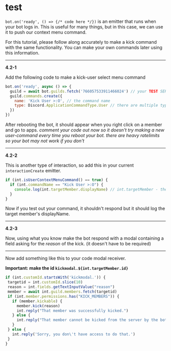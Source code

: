 # test

`bot.on('ready', () => {/* code here */})` is an emitter that runs when your bot logs in. This is useful for many things, but in this case, we can use it to push our context menu command.

For this tutorial, please follow along accurately to make a kick command with the same functionality. You can make your own commands later using this information.

---

**4.2-1**

Add the following code to make a kick-user select menu command
```js
bot.on('ready', async () => {
  guild = await bot.guilds.fetch('766057533911466024') // your TEST SERVER here. fetches a **guild object** based on its ID
  guild.commands.create({
    name: 'Kick User >:O', // the command name
    type: Discord.ApplicationCommandType.User // there are multiple types of commands, this is a user command
  })
})
```

After rebooting the bot, it should appear when you right click on a member and go to apps.
*comment your code out now so it doesn't try making a new user-command every time you reboot your bot. there are heavy ratelimits so your bot may not work if you don't*

---

**4.2-2**

This is another type of interaction, so add this in your current `interactionCreate` emitter.
```js
if (int.isUserContextMenuCommand() == true) {
  if (int.commandName == "Kick User >:O") {
    console.log(int.targetMember.displayName) // int.targetMember - the member that the command is being run on
  }
}
 ```
 Now if you test out your command, it shouldn't respond but it should log the target member's displayName.
 
 ---
 
 **4.2-3**
 
 Now, using what you know make the bot respond with a modal containing a field asking for the *reason* of the kick.
 (it doesn't have to be required)
 
 ---

Now add something like this to your code modal receiver.

**Important: make the id `kickmodal.${int.targetMember.id}`**
 
 ```js
 if (int.customId.startsWith('kickmodal.')) {
  targetid = int.customId.slice(10)
  reason = int.fields.getTextInputValue("reason")
  member = await int.guild.members.fetch(targetid)
  if (int.member.permissions.has("KICK_MEMBERS")) {
    if (member.kickable) {
      member.kick(reason)
      int.reply("That member was successfully kicked.")
    } else {
      int.reply("That member cannot be kicked from the server by the bot.")
    }
  } else {
    int.reply('Sorry, you don\'t have access to do that.')
  }
}
```
